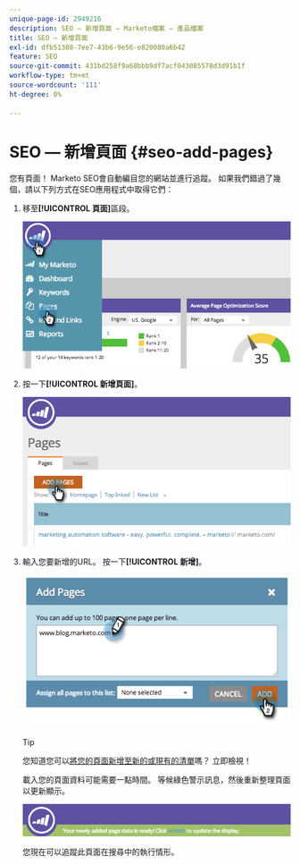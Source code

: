 ```yaml
---
unique-page-id: 2949216
description: SEO — 新增頁面 — Marketo檔案 — 產品檔案
title: SEO — 新增頁面
exl-id: dfb51308-7ee7-43b6-9e56-e820080a6b42
feature: SEO
source-git-commit: 431bd258f9a68bbb9df7acf043085578d3d91b1f
workflow-type: tm+mt
source-wordcount: '111'
ht-degree: 0%

---
```


# SEO — 新增頁面 {#seo-add-pages}

您有頁面！ Marketo SEO會自動編目您的網站並進行追蹤。 如果我們錯過了幾個，請以下列方式在SEO應用程式中取得它們：

1. 移至&#x200B;**[!UICONTROL 頁面]**&#x200B;區段。

   ![](assets/image2014-9-18-12-3a55-3a19.png)

1. 按一下&#x200B;**[!UICONTROL 新增頁面]**。

   ![](assets/image2014-9-18-12-3a55-3a53.png)

1. 輸入您要新增的URL。 按一下&#x200B;**[!UICONTROL 新增]**。

   ![](assets/image2014-9-18-12-3a56-3a15.png)

   >[!TIP]
   >
   >您知道您可以[將您的頁面新增至新的或現有的清單](/help/marketo/product-docs/additional-apps/seo/understanding-seo/seo-managing-lists.md)嗎？ 立即檢視！

   載入您的頁面資料可能需要一點時間。 等候綠色警示訊息，然後重新整理頁面以更新顯示。

   ![](assets/image2014-9-18-12-3a57-3a10.png)

   您現在可以追蹤此頁面在搜尋中的執行情形。
